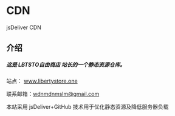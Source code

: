 # CDN
jsDeliver CDN

## 介绍 

##### 这是 LBTSTO自由商店 站长的一个静态资源仓库。

站点： www.libertystore.one

联系邮箱：wdnmdnmslm@gmail.com

本站采用 jsDeliver+GitHub 技术用于优化静态资源及降低服务器负载
